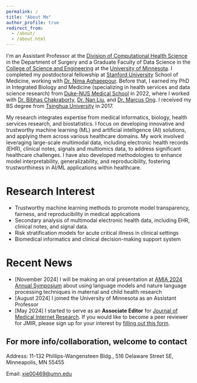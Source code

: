 ```yaml
---
permalink: /
title: "About Me"
author_profile: true
redirect_from: 
  - /about/
  - /about.html
---
```

I'm an Assistant Professor at the [Division of Computational Health Science](https://med.umn.edu/bio/feng-xie) in the Department of Surgery and a Graduate Faculty of Data Science in the [College of Science and Engineering](https://cse.umn.edu/datascience/feng-xie) at the [University of Minnesota](https://twin-cities.umn.edu/). I completed my postdoctoral fellowship at [Stanford University](https://www.stanford.edu/) School of Medicine, working with [Dr. Nima Aghaeepour](https://nalab.stanford.edu/team/nima-aghaeepour/). Before that, I earned my PhD in Integrated Biology and Medicine (specializing in health services and data science research) from [Duke-NUS Medical School](https://www.duke-nus.edu.sg/) in 2022, where I worked with [Dr. Bibhas Chakraborty](https://blog.nus.edu.sg/bibhas/), [Dr. Nan Liu](https://blog.nus.edu.sg/liunan/), and [Dr. Marcus Ong](https://www.duke-nus.edu.sg/directory/detail/ong-eng-hock-marcus). I received my BS degree from [Tsinghua University](https://www.tsinghua.edu.cn/en/) in 2017.

My research integrates expertise from medical informatics, biology, health services research, and biostatistics. I focus on developing innovative and trustworthy machine learning (ML) and artificial intelligence (AI) solutions, and applying them across various healthcare domains. My work involved leveraging large-scale multimodal data, including electronic health records (EHR), clinical notes, signals and multiomics data, to address significant healthcare challenges. I have also developed methodologies to enhance model interpretability, generalizability, and reproducibility, fostering trustworthiness in AI/ML applications within healthcare.

Research Interest
======
- Trustworthy machine learning methods to promote model transparency, fairness, and reproducibility in medical applications
- Secondary analysis of multimodal electronic health data, including EHR, clinical notes, and signal data.
- Risk stratification models for acute critical illness in clinical settings
- Biomedical informatics and clinical decision-making support system


Recent News
======
- [November 2024] I will be making an oral presentation at [AMIA 2024 Annual Symposium](https://amia.org/education-events/amia-2024-annual-symposium) about using language models and nature language processing techniques in maternal and child health research
- [August 2024] I joined the University of Minnesota as an Assistant Professor
- [May 2024] I started to serve as an **Associate Editor** for [Journal of Medical Internet Research](https://www.jmir.org/). If you would like to become a peer reviewer for JMIR, please sign up for your interest by [filling out this form](https://forms.gle/LMyCrvzVmQ1opSVZ6).


For more info/collaboration, welcome to contact
------
Address: 11-132 Phillips-Wangensteen Bldg., 516 Delaware Street SE, Minneapolis, MN 55455

Email: <A href="mailto:xie00469@umn.edu ">xie00469@umn.edu</A>


<script type='text/javascript' id='clustrmaps' src='//cdn.clustrmaps.com/map_v2.js?cl=ffffff&w=70&t=n&d=QRtCsK6td-hIcJop29aaYbkgGEDCSIbacnNTP4tyXUo&co=ffffff&cmo=ffffff&cmn=ffffff&ct=ffffff'></script>
